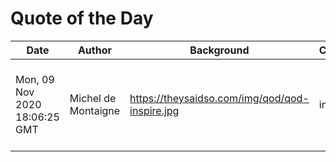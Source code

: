 # Quote of the Day
| Date | Author | Background | Category | Language | Permalink | Tags | Title | Quote |
| ---- | ------ | ---------- | -------- | -------- | --------- | ---- | ----- | ----- |
|Mon, 09 Nov 2020 18:06:25 GMT | Michel de Montaigne | https://theysaidso.com/img/qod/qod-inspire.jpg | inspire | en | https://theysaidso.com/quote/michel-de-montaigne-things-are-not-bad-in-themselves-but-our-cowardice-makes-the | cowardice, inspire, leadership, tso-life | Things are not bad in themselves, but our cowardice makes them so. |
